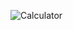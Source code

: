 ![Calculator](https://github.com/ashlee-a/calculator-html-css/assets/172617836/d023ac08-9560-4d61-8521-859acd553469)
